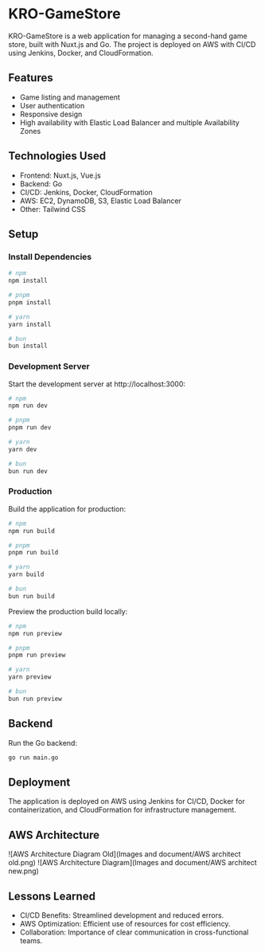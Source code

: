 # KRO-GameStore

KRO-GameStore is a web application for managing a second-hand game store, built with Nuxt.js and Go. The project is deployed on AWS with CI/CD using Jenkins, Docker, and CloudFormation.

## Features

- Game listing and management
- User authentication
- Responsive design
- High availability with Elastic Load Balancer and multiple Availability Zones

## Technologies Used

- Frontend: Nuxt.js, Vue.js
- Backend: Go
- CI/CD: Jenkins, Docker, CloudFormation
- AWS: EC2, DynamoDB, S3, Elastic Load Balancer
- Other: Tailwind CSS

## Setup

### Install Dependencies

```bash
# npm
npm install

# pnpm
pnpm install

# yarn
yarn install

# bun
bun install
```
### Development Server
Start the development server at http://localhost:3000:
```bash
# npm
npm run dev

# pnpm
pnpm run dev

# yarn
yarn dev

# bun
bun run dev
```
### Production
Build the application for production:
```bash
# npm
npm run build

# pnpm
pnpm run build

# yarn
yarn build

# bun
bun run build
```
Preview the production build locally:
```bash
# npm
npm run preview

# pnpm
pnpm run preview

# yarn
yarn preview

# bun
bun run preview
```
## Backend
Run the Go backend:
```bash
go run main.go
```

## Deployment
The application is deployed on AWS using Jenkins for CI/CD, Docker for containerization, and CloudFormation for infrastructure management.

## AWS Architecture
![AWS Architecture Diagram Old](Images and document/AWS architect old.png)
![AWS Architecture Diagram](Images and document/AWS architect new.png)


## Lessons Learned
- CI/CD Benefits: Streamlined development and reduced errors.
- AWS Optimization: Efficient use of resources for cost efficiency.
- Collaboration: Importance of clear communication in cross-functional teams.
